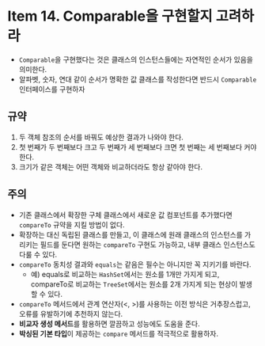 # Item 14. Comparable을 구현할지 고려하라

- `Comparable`을 구현했다는 것은 클래스의 인스턴스들에는 자연적인 순서가 있음을 의미한다.
- 알파벳, 숫자, 연대 같이 순서가 명확한 값 클래스를 작성한다면 반드시 `Comparable` 인터페이스를 구현하자

## 규약

1. 두 객체 참조의 순서를 바꿔도 예상한 결과가 나와야 한다.
2. 첫 번째가 두 번째보다 크고 두 번째가 세 번째보다 크면 첫 번째는 세 번째보다 커야 한다.
3. 크기가 같은 객체는 어떤 객체와 비교하더라도 항상 같아야 한다.

## 주의

- 기존 클래스에서 확장한 구체 클래스에서 새로운 값 컴포넌트를 추가했다면 `compareTo` 규약을 지킬 방법이 없다.
- 확장하는 대신 독립된 클래스를 만들고, 이 클래스에 원래 클래스의 인스턴스를 가리키는 필드를 둔다면 원하는 `compareTo` 구현도 가능하고, 내부 클래스 인스턴스도 다룰 수 있다.
- `compareTo` 동치성 결과와 `equals`는 같음은 필수는 아니지만 꼭 지키기를 바란다.
  - 예) equals로 비교하는 `HashSet`에서는 원소를 1개만 가지게 되고, compareTo로 비교하는 `TreeSet`에서는 원소를 2개 가지게 되는 현상이 발생할 수 있다.
- `compareTo` 메서드에서 관계 연산자(<, >)를 사용하는 이전 방식은 거추장스럽고, 오류를 유발하기에 추천하지 않는다.
- **비교자 생성 메서드**를 활용하면 깔끔하고 성능에도 도움을 준다.
- **박싱된 기본 타입**이 제공하는 `compare` 메서드를 적극적으로 활용하자.
